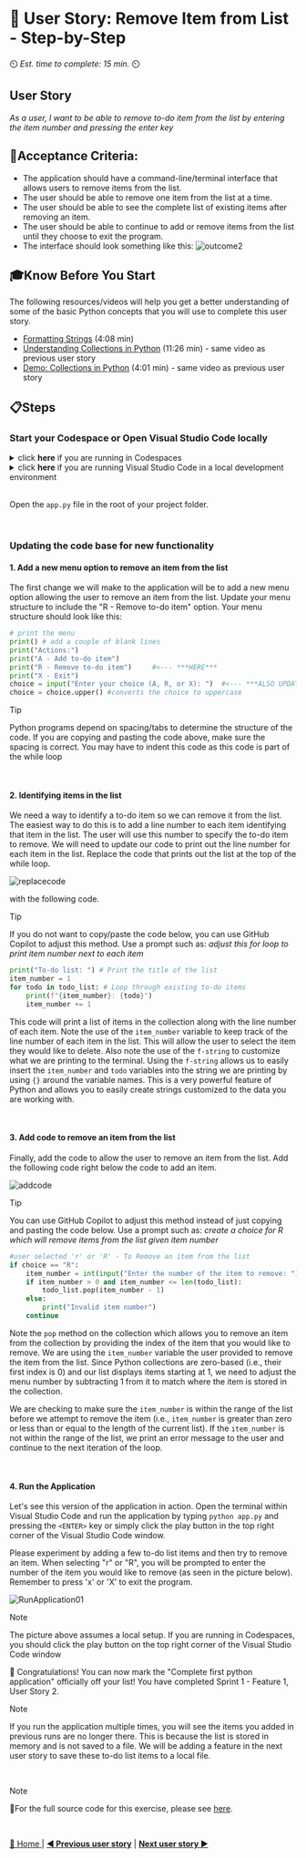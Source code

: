 # 📖 User Story: Remove Item from List - Step-by-Step
⏲️ _Est. time to complete: 15 min._ ⏲️

## User Story

*As a user, I want to be able to remove to-do item from the list by entering the item number and pressing the enter key*

## 🎯Acceptance Criteria:
- The application should have a command-line/terminal interface that allows users to remove items from the list.
- The user should be able to remove one item from the list at a time.
- The user should be able to see the complete list of existing items after removing an item.
- The user should be able to continue to add or remove items from the list until they choose to exit the program.
- The interface should look something like this:
    ![outcome2](/Track_1_ToDo_App/Sprint-01%20-%20Basic%20Application/images/outcome-S1-F1-US2.png)

## 🎓Know Before You Start
The following resources/videos will help you get a better understanding of some of the basic Python concepts that you will use to complete this user story.
- [Formatting Strings](https://www.youtube.com/watch?v=bQQqxysLIGE&list=PLlrxD0HtieHhS8VzuMCfQD4uJ9yne1mE6&index=11) (4:08 min) <br/>
- [Understanding Collections in Python](https://www.youtube.com/watch?v=beA8IsY3mQs&list=PLlrxD0HtieHhS8VzuMCfQD4uJ9yne1mE6&index=25) (11:26 min) - same video as previous user story<br/>
- [Demo: Collections in Python](https://www.youtube.com/watch?v=4PaSlXNjawM&list=PLlrxD0HtieHhS8VzuMCfQD4uJ9yne1mE6&index=26) (4:01 min) - same video as previous user story<br/>
     

## 📋Steps

### Start your Codespace or Open Visual Studio Code locally
<details>
<summary>click <b>here</b> if you are running in Codespaces</summary>

If you are using a Codespaces, please go into the repo that you created for this project and start the codespace by directly clicking on the Codespace name. In the image below, the Codespace is named _symmetrical computing-machine_. Note however, each Codespace auto-generates a unique name for each instance so your Codespace name will be different.  

![Start Codespaces](/Track_1_ToDo_App/content-images/github-start-codespace.png)

This will take you directly into a online Visual Studio Code environment.

![online visual studio code](/Track_1_ToDo_App/content-images/github-start-codespace-02.png)
</details>

<details>
<summary>click <b>here</b> if you are running Visual Studio Code in a local development environment</summary>

- From the terminal/console window, navigate to the project directory
  
    ```bash
    cd <project directory>
    ```
- Open up Visual Studio Code in the project directory by executing the following command.
    
    ```cmd
    code . 
    ```
</details> 

<br/>

Open the `app.py` file in the root of your project folder.

<br/>

### Updating the code base for new functionality

#### 1. Add a new menu option to remove an item from the list
The first change we will make to the application will be to add a new menu option allowing the user to remove an item from the list. Update your menu structure to include the "R - Remove to-do item" option. Your menu structure should look like this:

```python
# print the menu
print() # add a couple of blank lines
print("Actions:")
print("A - Add to-do item")
print("R - Remove to-do item")     #<--- ***HERE***
print("X - Exit")
choice = input("Enter your choice (A, R, or X): ")  #<--- ***ALSO UPDATE MENU OPTIONS with the 'R' ***
choice = choice.upper() #converts the choice to uppercase
```

> [!TIP]
> Python programs depend on spacing/tabs to determine the structure of the code. If you are copying and pasting the code above, make sure the spacing is correct. You may have to indent this code
as this code is part of the while loop

<br/>

#### 2. Identifying items in the list
We need a way to identify a to-do item so we can remove it from the list. The easiest way to do this is to add a line number to each item identifying that item in the list. The user will use this number to specify the to-do item to remove. We will need to update our code to print out the line number for each item in the list. Replace the code that prints out the list at the top of the while loop.

![replacecode](/Track_1_ToDo_App/Sprint-01%20-%20Basic%20Application/images/EditCode-S1-F1-US02-01.png)

with the following code.

> [!TIP]
> If you do not want to copy/paste the code below, you can use GitHub Copilot to adjust this method. Use a prompt such as: *adjust this for loop to print item number next to each item*   

```python
print("To-do list: ") # Print the title of the list
item_number = 1
for todo in todo_list: # Loop through existing to-do items
    print(f"{item_number}: {todo}")
    item_number += 1
```

This code will print a list of items in the collection along with the line number of each item. Note the use of the `item_number` variable to keep track of the line number of each item in the list. This will allow the user to select the item they would like to delete. Also note the use of the `f-string` to customize what we are printing to the terminal. Using the `f-string` allows us to easily insert the `item_number` and `todo` variables into the string we are printing by using `{}` around the variable names. This is a very powerful feature of Python and allows you to easily create strings customized to the data you are working with.

<br/>

#### 3. Add code to remove an item from the list
Finally, add the code to allow the user to remove an item from the list. Add the following code right below the code to add an item.

![addcode](/Track_1_ToDo_App/Sprint-01%20-%20Basic%20Application/images/EditCode-S1-F1-US02-02.png)

> [!TIP]
> You can use GitHub Copilot to adjust this method instead of just copying and pasting the code below. Use a prompt such as: *create a choice for R which will remove items from the list given item number*

```python
#user selected 'r' or 'R' - To Remove an item from the list
if choice == "R":
    item_number = int(input("Enter the number of the item to remove: "))
    if item_number > 0 and item_number <= len(todo_list):
        todo_list.pop(item_number - 1)
    else:
        print("Invalid item number")
    continue
```

Note the `pop` method on the collection which allows you to remove an item from the collection by providing the index of the item that you would like to remove. We are using the `item_number` variable the user provided to remove the item from the list. Since Python collections are zero-based (i.e., their first index is 0) and our list displays items starting at 1, we need to adjust the menu number by subtracting 1 from it to match where the item is stored in the collection.

We are checking to make sure the `item_number` is within the range of the list before we attempt to remove the item (i.e., `item_number` is greater than zero or less than or equal to the length of the current list). If the `item_number` is not within the range of the list, we print an error message to the user and continue to the next iteration of the loop.

<br/>

#### 4. Run the Application
Let's see this version of the application in action. Open the terminal within Visual Studio Code and run the application by typing `python app.py` and pressing the `<ENTER>` key or simply click the play button in the top right corner of the Visual Studio Code window.

Please experiment by adding a few to-do list items and then try to remove an item. When selecting "r" or "R", you will be prompted to enter the number of the item you would like to remove (as seen in the picture below). Remember to press 'x' or 'X' to exit the program.

![RunApplication01](/Track_1_ToDo_App/Sprint-01%20-%20Basic%20Application/images/RunApp-S1-F1-US02-01.png)

> [!NOTE]
> The picture above assumes a local setup.  If you are running in Codespaces, you should click the play button on the top right corner of the Visual Studio Code window

🎉 Congratulations! You can now mark the "Complete first python application" officially off your list! You have completed Sprint 1 - Feature 1, User Story 2.

> [!NOTE]
> If you run the application multiple times, you will see the items you added in previous runs are no longer there. This is because the list is stored in memory and is not saved to a file. We will be adding a feature in the next user story to save these to-do list items to a local file.

<br/>

> [!NOTE]    
> 📄For the full source code for this exercise, please see [here](/Track_1_ToDo_App/Sprint-01%20-%20Basic%20Application/src/app-s01-f01-us02/app.py).

<br/>


[🔼 Home ](/Track_1_ToDo_App/README.md) | [**◀ Previous user story**](User%20Story%201%20-%20Add%20Item%20to%20List.MD) | [**Next user story ▶**](/Track_1_ToDo_App/Sprint-01%20-%20Basic%20Application/Feature%202%20-%20Save%20To-Do%20List/User%20Story%201%20-%20Save%20To-Do%20List%20to%20File.md)
